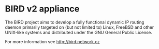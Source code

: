 # BIRD v2 appliance

The BIRD project aims to develop a fully functional dynamic IP routing
daemon primarily targeted on (but not limited to) Linux, FreeBSD and other
UNIX-like systems and distributed under the GNU General Public License.

For more information see http://bird.network.cz
